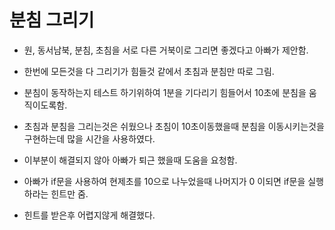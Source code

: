 # 분침 그리기
* 원, 동서남북, 분침, 초침을 서로 다른 거북이로 그리면 좋겠다고 아빠가 제안함.

* 한번에 모든것을 다 그리기가 힘들것 같에서 초침과 분침만 따로 그림.

* 분침이 동작하는지 테스트 하기위하여 1분을 기다리기 힘들어서 10초에 분침을 움직이도록함.

* 초침과 분침을 그리는것은 쉬웠으나 초침이 10초이동했을때 분침을 이동시키는것을 구현하는데 많을 시간을 사용하였다.

* 이부분이 해결되지 않아 아빠가 퇴근 했을때 도움을 요청함. 

* 아빠가 if문을 사용하여 현제초를 10으로 나누었을때 나머지가 0 이되면 if문을 실행하라는 힌트만 줌.

* 힌트를 받은후 어렵지않게 해결했다.